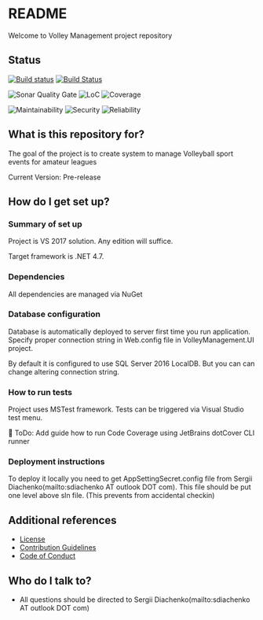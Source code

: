 # README #

Welcome to Volley Management project repository

## Status

[![Build status](https://ci.appveyor.com/api/projects/status/1ueugqjgg8qv7ajm?svg=true)](https://ci.appveyor.com/project/VolleyManagement/volley-management) [![Build Status](https://dev.azure.com/VolleyManagement/%CE%94%CE%B9%CE%B1%CF%87%CE%B5%CE%B9%CF%81%CE%B9%CF%80%CE%B7/_apis/build/status/VolleyManagement.volley-management?branchName=master)](https://dev.azure.com/VolleyManagement/%CE%94%CE%B9%CE%B1%CF%87%CE%B5%CE%B9%CF%81%CE%B9%CF%80%CE%B7/_build/latest?definitionId=1&branchName=master)

![Sonar Quality Gate](https://sonarcloud.io/api/project_badges/measure?project=volley-management&metric=alert_status) ![LoC](https://sonarcloud.io/api/project_badges/measure?project=volley-management&metric=ncloc) ![Coverage](https://sonarcloud.io/api/project_badges/measure?project=volley-management&metric=coverage)

![Maintainability](https://sonarcloud.io/api/project_badges/measure?project=volley-management&metric=sqale_rating) ![Security](https://sonarcloud.io/api/project_badges/measure?project=volley-management&metric=security_rating) ![Reliability](https://sonarcloud.io/api/project_badges/measure?project=volley-management&metric=reliability_rating)

## What is this repository for? ##

The goal of the project is to create system to manage Volleyball sport events for amateur leagues

Current Version: Pre-release

## How do I get set up? ##

### Summary of set up ###

Project is VS 2017 solution. Any edition will suffice.

Target framework is .NET 4.7.

### Dependencies ###

All dependencies are managed via NuGet

### Database configuration ###

Database is automatically deployed to server first time you run application. Specify proper connection string in Web.config file in VolleyManagement.UI project.

By default it is configured to use SQL Server 2016 LocalDB. But you can can change altering connection string.

### How to run tests ###

Project uses MSTest framework. Tests can be triggered via Visual Studio test menu.

🚧 ToDo: Add guide how to run Code Coverage using JetBrains dotCover CLI runner

### Deployment instructions ###

To deploy it locally you need to get AppSettingSecret.config file from Sergii Diachenko(mailto:sdiachenko AT outlook DOT com).
This file should be put one level above sln file. (This prevents from accidental checkin)

## Additional references ##

* [License](/LICENSE.md)
* [Contribution Guidelines](/CONTRIBUTING.md)
* [Code of Conduct](/CODE_OF_CONDUCT.md)

## Who do I talk to? ##

* All questions should be directed to Sergii Diachenko(mailto:sdiachenko AT outlook DOT com)

